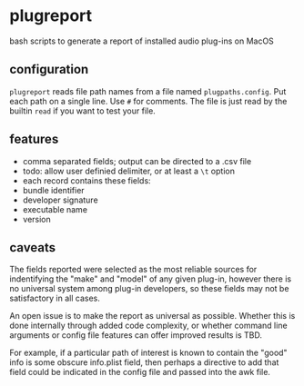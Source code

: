 # plugreport
bash scripts to generate a report of installed audio plug-ins on MacOS

## configuration
`plugreport` reads file path names from a file named `plugpaths.config`.
Put each path on a single line.  Use `#` for comments.
The file is just read by the builtin `read` if you want to test your file.

## features
* comma separated fields; output can be directed to a .csv file
 * todo: allow user definied delimiter, or at least a `\t` option
* each record contains these fields:
 * bundle identifier
 * developer signature
 * executable name
 * version

## caveats
The fields reported were selected as the most reliable sources for indentifying the "make" and "model" of any given plug-in, however there is no universal system among plug-in developers, so these fields may not be satisfactory in all cases.

An open issue is to make the report as universal as possible.  Whether this is done internally through added code complexity, or whether command line arguments or config file features can offer improved results is TBD.

For example, if a particular path of interest is known to contain the "good" info is some obscure info.plist field, then perhaps a directive to add that field could be indicated in the config file and passed into the awk file.
